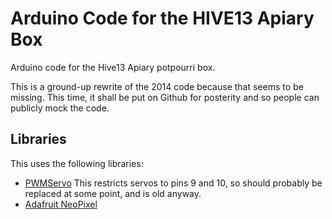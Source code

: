 Arduino Code for the HIVE13 Apiary Box
======================================

Arduino code for the Hive13 Apiary potpourri box.

This is a ground-up rewrite of the 2014 code because that seems to be missing.  This time, it shall be put on Github for posterity and so people can publicly mock the code.



Libraries
---------

This uses the following libraries:

- [PWMServo][pwmservo] This restricts servos to pins 9 and 10, so should probably be replaced at some point, and is old anyway.
- [Adafruit NeoPixel][neopixel]

[pwmservo]: http://arduiniana.org/libraries/pwmservo/
[neopixel]: https://github.com/adafruit/Adafruit_NeoPixel
